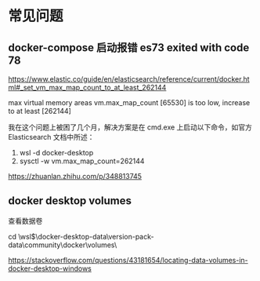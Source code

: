 # 常见问题

## docker-compose 启动报错 es73 exited with code 78

https://www.elastic.co/guide/en/elasticsearch/reference/current/docker.html#_set_vm_max_map_count_to_at_least_262144

max virtual memory areas vm.max_map_count [65530] is too low, increase to at least [262144]


我在这个问题上被困了几个月，解决方案是在 cmd.exe 上启动以下命令，如官方 Elasticsearch 文档中所述：

1) wsl -d docker-desktop
2) sysctl -w vm.max_map_count=262144

https://zhuanlan.zhihu.com/p/348813745


## docker desktop volumes

查看数据卷

cd \\wsl$\docker-desktop-data\version-pack-data\community\docker\volumes\

https://stackoverflow.com/questions/43181654/locating-data-volumes-in-docker-desktop-windows